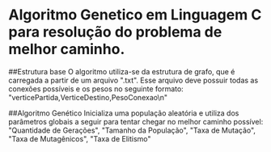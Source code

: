 # Algoritmo Genetico em Linguagem C para resolução do problema de melhor caminho.

##Estrutura base
  O algoritmo utiliza-se da estrutura de grafo, que é carregada a partir de um arquivo ".txt". Esse arquivo deve possuir todas 
  as conexões possíveis e os pesos no seguinte formato: 
  "verticePartida,VerticeDestino,PesoConexao\n"

##Algoritmo Genético
  Inicializa uma população aleatória e utiliza dos parâmetros globais a seguir para tentar chegar no melhor caminho possível:
    "Quantidade de Gerações", "Tamanho da População", "Taxa de Mutação", "Taxa de Mutagênicos", "Taxa de Elitismo"
  


